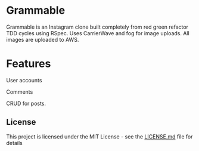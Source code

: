 # Grammable

Grammable is an Instagram clone built completely from red green refactor TDD cycles using RSpec. Uses CarrierWave and fog for image uploads. All images are uploaded to AWS.

# Features
User accounts

Comments

CRUD for posts.

## License

This project is licensed under the MIT License - see the [LICENSE.md](LICENSE.md) file for details
